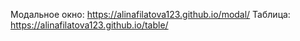 Модальное окно: https://alinafilatova123.github.io/modal/
Таблица: https://alinafilatova123.github.io/table/
